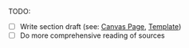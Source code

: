 TODO:

- [ ] Write section draft (see: [Canvas Page](https://canvas.umn.edu/courses/509133/assignments/4668579), [Template](https://github.com/UMM-CSci/Senior_seminar_templates))
- [ ] Do more comprehensive reading of sources
